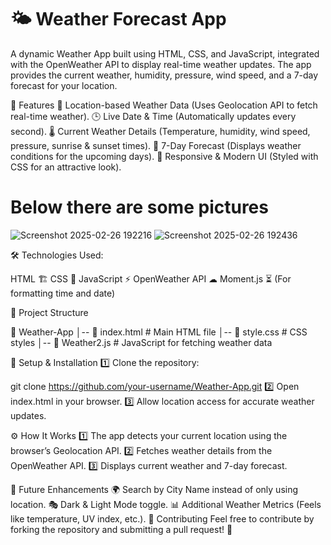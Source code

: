 # 🌤 Weather Forecast App
A dynamic Weather App built using HTML, CSS, and JavaScript, integrated with the OpenWeather API to display real-time weather updates. The app provides the current weather, humidity, pressure, wind speed, and a 7-day forecast for your location.

🚀 Features
📍 Location-based Weather Data (Uses Geolocation API to fetch real-time weather).
🕒 Live Date & Time (Automatically updates every second).
🌡 Current Weather Details (Temperature, humidity, wind speed, pressure, sunrise & sunset times).
📅 7-Day Forecast (Displays weather conditions for the upcoming days).
🎨 Responsive & Modern UI (Styled with CSS for an attractive look).

# Below there are some pictures

![Screenshot 2025-02-26 192216](https://github.com/user-attachments/assets/9b06ea7e-bf60-46d4-9cbb-f1d3127fd8de)
![Screenshot 2025-02-26 192436](https://github.com/user-attachments/assets/591ba9f1-5586-41f7-b3e6-84ea02ed1860)


🛠️ Technologies Used:

HTML 🏗️
CSS 🎨
JavaScript ⚡
OpenWeather API ☁
Moment.js ⏳ (For formatting time and date)

📂 Project Structure

📁 Weather-App
│-- 📜 index.html         # Main HTML file
│-- 📜 style.css          # CSS styles
│-- 📜 Weather2.js        # JavaScript for fetching weather data

🔧 Setup & Installation
1️⃣ Clone the repository:

git clone https://github.com/your-username/Weather-App.git
2️⃣ Open index.html in your browser.
3️⃣ Allow location access for accurate weather updates.

⚙️ How It Works
1️⃣ The app detects your current location using the browser’s Geolocation API.
2️⃣ Fetches weather details from the OpenWeather API.
3️⃣ Displays current weather and 7-day forecast.

📌 Future Enhancements
🌍 Search by City Name instead of only using location.
🎭 Dark & Light Mode toggle.
📊 Additional Weather Metrics (Feels like temperature, UV index, etc.).
🤝 Contributing
Feel free to contribute by forking the repository and submitting a pull request! 🚀
